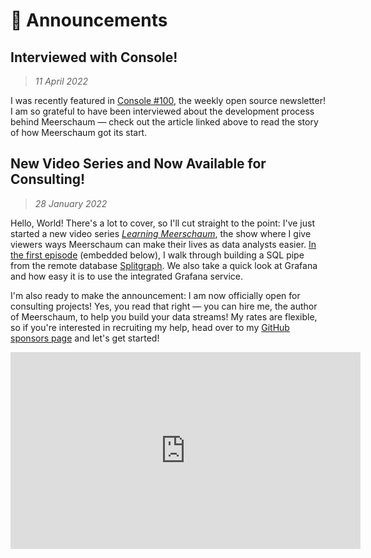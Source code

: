 # 📢 Announcements

## Interviewed with Console!
> *11 April 2022*

I was recently featured in [Console #100](https://console.substack.com/p/console-100), the weekly open source newsletter! I am so grateful to have been interviewed about the development process behind Meerschaum — check out the article linked above to read the story of how Meerschaum got its start.

## New Video Series and Now Available for Consulting!
> *28 January 2022*

Hello, World! There's a lot to cover, so I'll cut straight to the point: I've just started a new video series [*Learning Meerschaum*](/tutorials), the show where I give viewers ways Meerschaum can make their lives as data analysts easier. [In the first episode](https://www.youtube.com/watch?v=cS9ZAG4INPk) (embedded below), I walk through building a SQL pipe from the remote database [Splitgraph](https://www.splitgraph.com/connect). We also take a quick look at Grafana and how easy it is to use the integrated Grafana service.

I'm also ready to make the announcement: I am now officially open for consulting projects! Yes, you read that right ― you can hire me, the author of Meerschaum, to help you build your data streams! My rates are flexible, so if you're interested in recruiting my help, head over to my [GitHub sponsors page](https://github.com/sponsors/bmeares) and let's get started!

<iframe width="560" height="315" src="https://www.youtube.com/embed/cS9ZAG4INPk" title="YouTube video player" frameborder="0" allow="accelerometer; autoplay; clipboard-write; encrypted-media; gyroscope; picture-in-picture" allowfullscreen></iframe>
